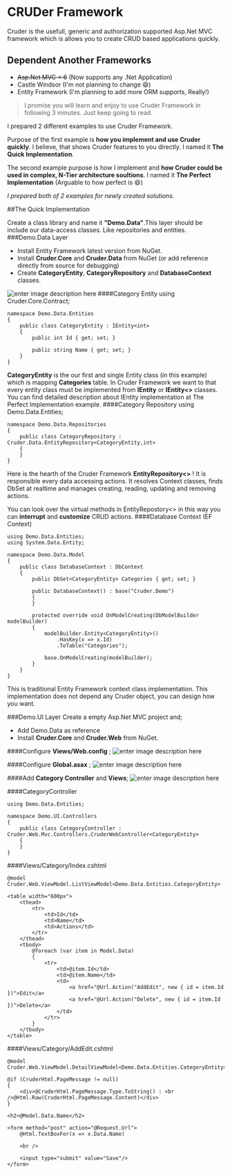CRUDer Framework
===================
Cruder is the usefull, generic and authorization supported Asp.Net MVC framework which is allows you to create CRUD based applications quickly.

Dependent Another Frameworks
-------------

 - ~~Asp.Net MVC < 6~~ (Now supports any .Net Application)
 - Castle Windsor (I'm not planning to change :smile:)
 - Entity Framework (I'm planning to add more ORM supports, Really!)

>I promise you will learn and enjoy to use Cruder Framework in following 3 minutes. Just keep going to read.

I prepared 2 different examples to use Cruder Framework.

Purpose of the first example is **how you implement and use Cruder quickly**. I believe, that shows Cruder features to you directly. I named it **The Quick Implementation**.

The second example purpose is how I implement and **how Cruder could be used in complex, N-Tier architecture soultions**. I named it **The Perfect Implementation** (Arguable to how perfect is :smile:)

*I prepared both of 2 examples for newly created solutions.*


##The Quick Implementation

Create a class library and name it **"Demo.Data"**.This layer should be include our data-access classes. Like repositories and entities.
###Demo.Data Layer
 - Install Entity Framework latest version from NuGet.
 - Install **Cruder.Core** and **Cruder.Data** from NuGet (or add reference directly from source for debugging)
 - Create **CategoryEntity**, **CategoryRepository** and **DatabaseContext** classes.

![enter image description here](https://lh3.googleusercontent.com/-2R-w5VlohdA/VfV4y3Gwi6I/AAAAAAAABlo/IGiGdjxPWHw/s0/Demo.Data.PNG "Demo.Data.PNG")
####Category Entity
    using Cruder.Core.Contract;
    
    namespace Demo.Data.Entities
    {
        public class CategoryEntity : IEntity<int>
        {
            public int Id { get; set; }
    
            public string Name { get; set; }
        }
    }

**CategoryEntity** is the our first and single Entity class (in this example) which is mapping **Categories** table.
In Cruder Framework we want to that every entity class must be implemented from **IEntity** or **IEntity<>** classes.
You can find detailed description about IEntity implementation at The Perfect Implementation example.
####Category Repository
    using Demo.Data.Entities;
    
    namespace Demo.Data.Repositories
    {
        public class CategoryRepository : Cruder.Data.EntityRepository<CategoryEntity,int>
        {
        }
    }

Here is the hearth of the Cruder Framework **EntityRepository<>** !
It is responsible every data accessing actions. It resolves Context classes, finds DbSet at realtime and manages creating, reading, updating and removing actions.

You can look over the virtual methods in EntityRepostory<> in this way you can **interrupt** and **customize** CRUD actions.
####Database Context (EF Context)

    using Demo.Data.Entities;
    using System.Data.Entity;
    
    namespace Demo.Data.Model
    {
        public class DatabaseContext : DbContext
        {
            public DbSet<CategoryEntity> Categories { get; set; }
    
            public DatabaseContext() : base("Cruder.Demo")
            {
            }
    
            protected override void OnModelCreating(DbModelBuilder modelBuilder)
            {
                modelBuilder.Entity<CategoryEntity>()
                    .HasKey(x => x.Id)
                    .ToTable("Categories");
    
                base.OnModelCreating(modelBuilder);
            }
        }
    }

This is traditional Entity Framework context class implementation. This implementation does not depend any Cruder object, you can design how you want.

###Demo.UI Layer
Create a empty Asp.Net MVC project and;

 - Add Demo.Data as reference
 - Install **Cruder.Core** and **Cruder.Web** from NuGet.

####Configure **Views/Web.config** ; 
![enter image description here](https://lh3.googleusercontent.com/-5OufWPbc9Ng/VfWEFRUd_LI/AAAAAAAABl8/hKmoo5g9lss/s0/Demo.UI.Views.Web.Config.png "Demo.UI.Views.Web.Config.png")

####Configure **Global.asax** ;
![enter image description here](https://lh3.googleusercontent.com/-7F_li4jgvZU/VfWFBeRk4YI/AAAAAAAABmI/M8ONMgGIhvA/s0/Demo.UI.Global.Asax.png "Demo.UI.Global.Asax.png")

####Add **Category Controller** and **Views**;
![enter image description here](https://lh3.googleusercontent.com/-Ni2Dkl3wC-I/VfWFgvC4a_I/AAAAAAAABmc/CpcBN9AL-TA/s0/Demo.UI.Classes.png "Demo.UI.Classes.png")

####CategoryController

    using Demo.Data.Entities;
    
    namespace Demo.UI.Controllers
    {
        public class CategoryController : Cruder.Web.Mvc.Controllers.CruderWebController<CategoryEntity>
        {
        }
    }

####Views/Category/Index.cshtml

    @model Cruder.Web.ViewModel.ListViewModel<Demo.Data.Entities.CategoryEntity>
    
    <table width="600px">
        <thead>
            <tr>
                <td>Id</td>
                <td>Name</td>
                <td>Actions</td>
            </tr>
        </thead>
        <tbody>
            @foreach (var item in Model.Data)
            {
                <tr>
                    <td>@item.Id</td>
                    <td>@item.Name</td>
                    <td>
                        <a href="@Url.Action("AddEdit", new { id = item.Id })">Edit</a>
                        <a href="@Url.Action("Delete", new { id = item.Id })">Delete</a>
                    </td>
                </tr>
            }
        </tbody>
    </table>

####Views/Category/AddEdit.cshtml

    @model Cruder.Web.ViewModel.DetailViewModel<Demo.Data.Entities.CategoryEntity>
    
    @if (CruderHtml.PageMessage != null)
    {
        <div>@CruderHtml.PageMessage.Type.ToString() : <br />@Html.Raw(CruderHtml.PageMessage.Content)</div>
    }
    
    <h2>@Model.Data.Name</h2>
    
    <form method="post" action="@Request.Url">
        @Html.TextBoxFor(x => x.Data.Name)
    
        <br />
        
        <input type="submit" value="Save"/>
    </form>


